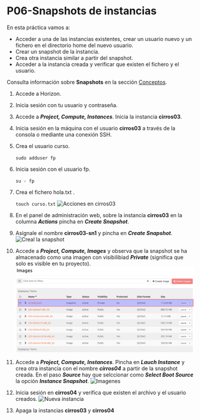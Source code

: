 # P06-Snapshots de instancias

En esta práctica vamos a:

- Acceder a una de las instancias existentes, crear un usuario nuevo y un fichero en el directorio home del nuevo usuario.
- Crear un snapshot de la instancia.
- Crea otra instancia similar a partir del snapshot.
- Acceder a la instancia creada y verificar que existen el fichero y el usuario.

Consulta información sobre **Snapshots** en la sección [Conceptos](../../../09-Conceptos/Conceptos.md#snapshots-de-instancias).

1. Accede a Horizon.
2. Inicia sesión con tu usuario y contraseña.
3. Accede a  ***Project, Compute, Instances***. Inicia la instancia **cirros03**.
4. Inicia sesión en la máquina con el usuario **cirros03** a través de la consola o mediante una conexión SSH.
5. Crea el usuario curso.

	```sudo adduser fp```

6. Inicia sesión con el usuario fp.

	```su - fp```

7. Crea el fichero hola.txt .
       
	```touch curso.txt```
![Acciones en cirros03](img/cirros03.png)

8. En el panel de administración web, sobre la instancia **cirros03** en la columna ***Actions*** pincha en ***Create Snapshot***.
9. Asígnale el nombre **cirros03-sn1** y pincha en ***Create Snapshot***.
![Creal la snapshot](img/cirros03-sn01.png)
10. Accede a  ***Project, Compute, Images*** y observa que la snapshot se ha almacenado como una imagen con visibilibiad ***Private*** (significa que solo es visible en tu proyecto).
![Imagenes](img/imágenes.png)
11. Accede a ***Project, Compute, Instances***. Pincha en ***Lauch Instance*** y crea otra instancia con el nombre ***cirros04*** a partir de la snapshot creada. En el paso ***Source*** hay que selccionar como ***Select Boot Source*** la opción ***Instance Snapshot***.
![Imagenes](img/crearInstancia.png)
12. Inicia sesión en **cirros04** y verifica que existen el archivo y el usuario creados.
![Nueva instancia](img/cirros04.png)
13. Apaga la instancias **cirros03** y **cirros04**







